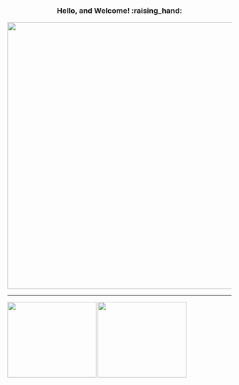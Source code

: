 <!---## [GitHub Profile Trophy](https://github.com/ryo-ma/github-profile-trophy)--->
<h3 align="center">Hello, and Welcome! :raising_hand:</h3>

<div align="center">
  <img width="600" src="https://github-profile-trophy.vercel.app/api?username=Fah22&count_private=true&include_all_commits=true&theme=dracula&title=Repositories,Commit,Followers,Stars,PullRequest,Issues" />
 </div>
 
 <hr />
 
 <div align="left">
  <img height="170" width="200" align="left" src="https://github-readme-stats.vercel.app/api?username=Fah22&count_private=true&include_all_commits=true&theme=dracula" />
  <img height="170" width="200" src="https://github-readme-stats.vercel.app/api/top-langs/?username=Fah22&layout=compact&theme=dracula&show_icons=true"/>
</div>
 
 <!--- <img align="center" src="https://github-readme-stats.vercel.app/api/top-langs/?username=Fah22&layout=compact&theme=dracula&show_icons=true" /> --->



<!---
Fah22/Fah22 is a ✨ special ✨ repository because its `README.md` (this file) appears on your GitHub profile.
You can click the Preview link to take a look at your changes.
--->
